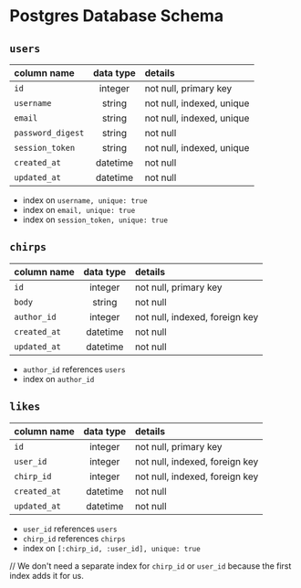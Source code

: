 # Postgres Database Schema

## `users`
| column name       | data type | details                   |
|:------------------|:---------:|:--------------------------|
| `id`              | integer   | not null, primary key     |
| `username`        | string    | not null, indexed, unique |
| `email`           | string    | not null, indexed, unique |         
| `password_digest` | string    | not null                  |
| `session_token`   | string    | not null, indexed, unique |
| `created_at`      | datetime  | not null                  |
| `updated_at`      | datetime  | not null                  |

+ index on `username, unique: true`
+ index on `email, unique: true`
+ index on `session_token, unique: true`
  
## `chirps`
| column name          | data type | details                        |
|:---------------------|:---------:|:-------------------------------|
| `id`                 | integer   | not null, primary key          |
| `body`               | string    | not null                       |
| `author_id`          | integer   | not null, indexed, foreign key |
| `created_at`         | datetime  | not null                       |
| `updated_at`         | datetime  | not null                       |

+ `author_id` references `users`
+ index on `author_id`
  
## `likes`
| column name       | data type | details                        |
|:------------------|:---------:|:-------------------------------|
| `id`              | integer   | not null, primary key          |
| `user_id`         | integer   | not null, indexed, foreign key |
| `chirp_id`        | integer   | not null, indexed, foreign key |             
| `created_at`      | datetime  | not null                       |
| `updated_at`      | datetime  | not null                       |

+ `user_id` references `users`  
+ `chirp_id` references `chirps`
+ index on `[:chirp_id, :user_id], unique: true`

// We don't need a separate index for `chirp_id` or `user_id` because the first index adds it for us.